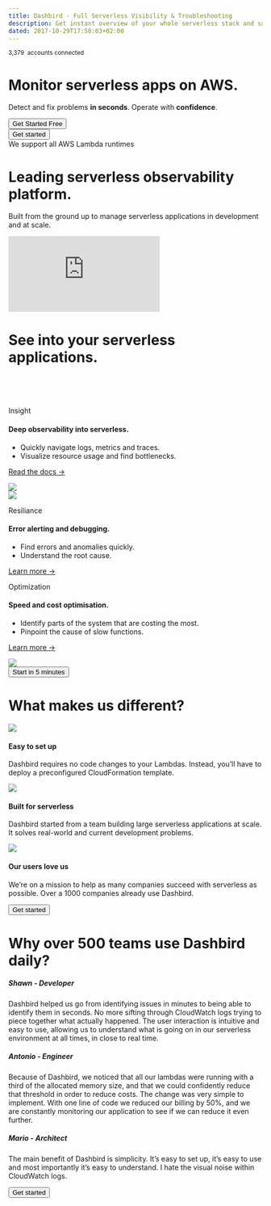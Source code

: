 ```yaml
---
title: Dashbird - Full Serverless Visibility & Troubleshooting
description: Get instant overview of your whole serverless stack and save money by optimising your lambda functions. Health metrics on a powerful dashboard, error alerts through Slack and emails, tracing with AWS X-ray, API Gateway support, live tailing and much more. Sign up for free!
dated: 2017-10-29T17:50:03+02:00
---
```


<div class="container hero">
  <div class="row full-height">
    <div class="col-12 align-self-center">
      <div class="row align-items-center">
        <div class="p-0 col-lg-6 mb-5 hero-info">
          <div>
            <p class="text-center text-lg-left">
              <small>3,379 <img class="aws-small" src="/images/v2/aws-small.svg" alt=""> accounts connected</small>
            </p>
            <h1 class="text-center text-lg-left display-4">Monitor serverless apps on AWS.</h1>
            <p class="text-center text-lg-left">
            Detect and fix problems <b>in seconds</b>. Operate with <b>confidence</b>.
            </p>
            <div class="d-none d-lg-block">
              <a href="#register"><button class="cta-btn" data-note="Zero code integration">Get Started Free</button></a>
              <!-- <span class='extra'>No code changes</span> -->
            </div>
          </div>
        </div>
        <div class="col-lg-6 p-0" align="center">
          <dashbird-graph autoPlay></dashbird-graph>
        </div>
        <div class="mobile-cta-block d-flex justify-content-center container-fluid d-lg-none">
          <a href="#register">
            <button class="cta-btn" data-note="Zero code integration">Get started</button>
          </a>
        </div>
      </div>
    </div>
    <div class="logos mx-auto text-center align-self-end">
      <span>We support all AWS Lambda runtimes</span>
      <img src="/images/v2/logo-python.svg" alt="">
      <img src="/images/v2/logo-java.svg" alt="">
      <img src="/images/v2/logo-c.svg" alt="">
      <img src="/images/v2/logo-node.svg" alt="">
      <img src="/images/v2/logo-go.svg" alt="">
    </div>
  </div>
</div>

<div class="container fluid mb-5 mt-5 video">
  <div class="row">
    <div class="col-12 text-center">
      <h1>Leading serverless observability platform.</h1>
      <p>Built from the ground up to manage serverless applications in development and at scale.</p>
      <iframe src="https://player.vimeo.com/video/336285637?title=0&byline=0&portrait=0" frameborder="0" allow="autoplay; fullscreen" class="video-frame" allowfullscreen></iframe>
    </div>
  </div>
</div>

<div class="container features" >
  <div class="row">
    <div class="col-12 text-center" style='margin-bottom: 80px;'>
      <h1>See into your serverless applications.</h1>
    </div>
    <div class="col-12 col-md-6 text-center text-md-left align-self-center">
      <p class="subtitle">Insight</p>
      <h4>Deep observability into serverless.</h4>
      <ul>
        <li>Quickly navigate logs, metrics and traces.</li>
        <li>Visualize resource usage and find bottlenecks.</li>
      </ul>
      <p>
        <a href="/docs" target="_blank">Read the docs →</a>
      </p>
    </div>
    <div class="col-12 col-md-5 ml-auto text-center text-md-right">
      <img class="img-fluid ui-graphic" src="/images/landing-graphics/observability.png">
    </div>
  </div>

  <div class="row">
    <div class="col-12 col-md-5 mr-auto text-center text-md-left">
      <img class="img-fluid ui-graphic" src="/images/landing-graphics/notifications.png">
    </div>
    <div class="col-12 col-md-5 text-center text-md-left align-self-center">
      <p class="subtitle">Resiliance</p>
      <h4 class="subtitle">Error alerting and debugging.</h4>
      <ul>
        <li>Find errors and anomalies quickly.</li>
        <li>Understand the root cause.</li>
      </ul>
      <p>
      <a href="/docs/user-guide/alerting/" target="_blank">Learn more →</a>
      </p>
    </div>
  </div>

  <div class="row">
    <div class="col-12 col-md-6 align-self-center text-center text-md-left">
      <p class="subtitle">Optimization</p>
      <h4 class="subtitle">Speed and cost optimisation.</h4>
      <ul>
        <li>Identify parts of the system that are costing the most.</li>
        <li>Pinpoint the cause of slow functions.</li>
      </ul>
      <p>
        <a href="/docs/user-guide/tracing/" target="_blank">Learn more →</a>
      </p>
    </div>
    <div class="col-12 col-md-5 ml-auto text-center text-md-right">
      <img class="img-fluid ui-graphic" src="/images/landing-graphics/cost.png">
    </div>
  </div>

  <div class="row mt-5">
    <div class="col-12 text-center">
      <a href="#register">
        <button class="cta-btn" data-note="Zero code integration">Start in 5 minutes</button>
      </a>
    </div>
  </div>
</div>


<div class="container different">
  <div class="row">
    <div class="col-12 text-center">
      <h1>What makes us different?</h1>
    </div>
  </div>

  <div class="row">
  <div class="col-12 col-md-4 text-center">
    <img src="/images/landing-graphics/icon-check.svg">
    <h4>Easy to set up</h4>
    <p>Dashbird requires no code changes to your Lambdas. Instead, you’ll have to deploy a preconfigured CloudFormation template.</p>
  </div>

  <div class="col-12 col-md-4 text-center">
    <img src="/images/landing-graphics/icon-lambda.svg">
    <h4>Built for serverless</h4>
    <p>Dashbird started from a team building large serverless applications at scale. It solves real-world and current development problems.</p>
  </div>

  <div class="col-12 col-md-4 text-center">
    <img src="/images/landing-graphics/icon-heart.svg">
    <h4>Our users love us</h4>
    <p>We’re on a mission to help as many companies succeed with serverless as possible. Over a 1000 companies already use Dashbird.</p>
  </div>
  </div>

  <div class="row mt-5">
    <div class="col-12 text-center">
      <a href="#register">
        <button class="cta-btn" data-note="Zero code integration">Get started</button>
      </a>
    </div>
  </div>
</div>

<div class="container teams">
  <div class="row pb-4">
    <div class="col-12 text-md-center">
      <h1>Why over 500 teams use Dashbird daily?</h1>
    </div>
  </div>

  <div class="row companies">
    <div class="col-12 col-md-4 text-md-center">
      <h5>Shawn - Developer</h5>
      <p class='collapse' data-toggle="collapse" href="#collapseOne" role="button" aria-expanded="false" aria-controls="collapseOne" id="collapseOne">
       Dashbird helped us go from identifying issues in minutes to being able to identify them in seconds. No more sifting through CloudWatch logs trying to piece together what actually happened. The user interaction is intuitive and easy to use, allowing us to understand what is going on in our serverless environment at all times, in close to real time.
      </p>
    </div>
    <div class="col-12 col-md-4 text-md-center">
      <h5>Antonio - Engineer</h5>
      <p class='collapse' data-toggle="collapse" href="#collapseTwo" role="button" aria-expanded="false" aria-controls="collapseTwo" id="collapseTwo">
      Because of Dashbird, we noticed that all our lambdas were running with a third of the allocated memory size, and that we could confidently reduce that threshold in order to reduce costs. The change was very simple to implement. With one line of code we reduced our billing by 50%, and we are constantly monitoring our application to see if we can reduce it even further.
      </p>
    </div>
    <div class="col-12 col-md-4 text-md-center">
      <h5>Mario - Architect</h5>
      <p class='collapse' data-toggle="collapse" href="#collapseThree" role="button" aria-expanded="false" aria-controls="collapseThree" id="collapseThree">
      The main benefit of Dashbird is simplicity. It’s easy to set up, it’s easy to use and most importantly it’s easy to understand. I hate the visual noise within CloudWatch logs.
      </p>
    </div>
  </div>

  <div class="row mt-5">
    <div class="col-12 text-center">
      <a href="#register">
        <button class="cta-btn" data-note="Zero code integration">Get started</button>
      </a>
    </div>
  </div>
</div>

<script>
	fbq('track', 'ViewContent', {
		content_ids: 'homepage',
  });
  /*var video = document.querySelector('#preview-video')
  video.currentTime = 10
  video.playbackRate = 5

  video.addEventListener('fullscreenchange', function(ev) {
    if (!window.screenTop && !window.screenY) {
      video.currentTime = 0
      video.playbackRate = 1
      video.muted = false
    } else {
      video.playbackRate = 5
      video.muted = true
    }
  });*/

  function openFullscreen() {
    if (video.requestFullscreen) {
      video.requestFullscreen();
    } else if (video.mozRequestFullScreen) { /* Firefox */
      video.mozRequestFullScreen();
    } else if (video.webkitRequestFullscreen) { /* Chrome, Safari & Opera */
      video.webkitRequestFullscreen();
    } else if (video.msRequestFullscreen) { /* IE/Edge */
      video.msRequestFullscreen();
    }
  }
</script>
